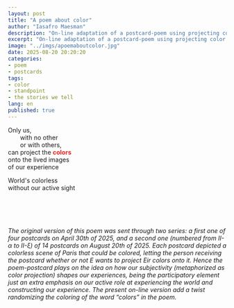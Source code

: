 ```yaml
---
layout: post
title: "A poem about color"
author: "Iasafro Maesman"
description: "On-line adaptation of a postcard-poem using projecting color as a metaphor of our active role in shaping our experiences."
excerpt: "On-line adaptation of a postcard-poem using projecting color as a metaphor of our active role in shaping our experiences."
image: "../imgs/apoemaboutcolor.jpg"
date: 2025-08-20 20:20:20
categories:
- poem
- postcards
tags:
- color
- standpoint
- the stories we tell
lang: en
published: true
---
```


<p style="white-space: nowrap;">
Only us,<br/>
&emsp;&emsp;with no other<br/>
&emsp;&emsp;or with others,<br/>
can project the <span id="colors" style="font-weight: bold;color:#ee2523;">colors</span><br/>
onto the lived images<br/>
of our experience
</p>
<p style="white-space: nowrap;">
World's colorless<br/>
without our active sight
</p>
<br/>
<br/>
<br/>
<br/>
<div class="jumbotron abstract" style="font-style: italic;">
The original version of this poem was sent through two series: a first one of four postcards on April 30th of 2025, and a second one (numbered from II-α to II-ξ) of 14 postcards on August 20th of 2025. Each postcard depicted a colorless scene of Paris that could be colored, letting the person receiving the postcard whether or not E wants to project Eir colors onto it. Hence the poem-postcard plays on the idea on how our subjectivity (metaphorized as <i>color projection</i>) shapes our experiences, being the participatory element just an extra emphasis on our active role at experiencing the world and constructing our experience. The present on-line version add a twist randomizing the coloring of the word &ldquo;colors&rdquo; in the poem.
</div>
<script type="text/javascript">
<!--
function ColorChange() {
  document.getElementById("colors").style.color="rgb(" + Math.round(Math.random() * 255) + "," + Math.round(Math.random() * 255)
                + "," + Math.round(Math.random() * 255) + ")";
}

window.onload = ColorChange;
//-->
</script>
